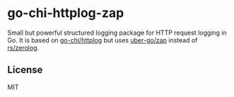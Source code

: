 # go-chi-httplog-zap

Small but powerful structured logging package for HTTP request logging in Go.
It is based on [go-chi/httplog](https://github.com/go-chi/httplog) but uses [uber-go/zap](https://github.com/uber-go/zap) instead of [rs/zerolog](https://github.com/rs/zerolog).

## License

MIT

